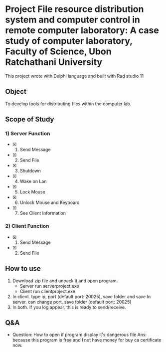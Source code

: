 # Project File resource distribution system and computer control in remote computer laboratory: A case study of computer laboratory, Faculty of Science, Ubon Ratchathani University
This project wrote with Delphi language and built with Rad studio 11

## Object
To develop tools for distributing files within the computer lab.

## Scope of Study
### 1) Server Function
- [x] 1. Send Message
- [x] 2. Send File
- [x] 3. Shutdown
- [x] 4. Wake on Lan
- [x] 5. Lock Mouse
- [x] 6. Unlock Mouse and Keyboard
- [x] 7. See Client Information

### 2) Client Function
- [x] 1. Send Message
- [x] 2. Send File

## How to use
1. Download zip file and unpack it and open program.
   - Server run serverproject.exe
   - Client run clientproject.exe
2. In client. type ip, port (default port: 20025), save folder and save
   In server. can change port, save folder (default port: 20025)
3. In both. If you log appear. this is ready to send/receive.

## Q&A
- Question: How to open if program display it's dangerous file
  Ans: because this program is free and I not have money for buy ca certificate now.


